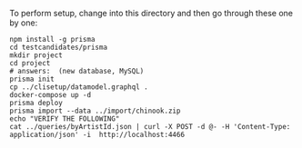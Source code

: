 To perform setup, change into this directory and then go through these one by one:

```
npm install -g prisma
cd testcandidates/prisma
mkdir project
cd project
# answers:  (new database, MySQL)
prisma init
cp ../clisetup/datamodel.graphql .
docker-compose up -d
prisma deploy
prisma import --data ../import/chinook.zip
echo "VERIFY THE FOLLOWING"
cat ../queries/byArtistId.json | curl -X POST -d @- -H 'Content-Type: application/json' -i  http://localhost:4466
```
